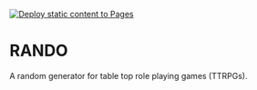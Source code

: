 [![Deploy static content to Pages](https://github.com/qualityshepherd/rando/actions/workflows/deploy2pages.yml/badge.svg)](https://github.com/qualityshepherd/rando/actions/workflows/deploy2pages.yml)

# RANDO

A random generator for table top role playing games (TTRPGs).